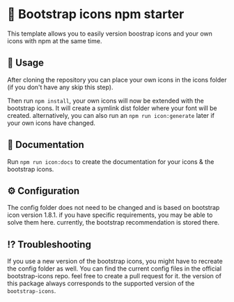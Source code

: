 # :dolphin: Bootstrap icons npm starter

This template allows you to easily version boostrap icons and your own icons with npm at the same time.

## :rocket: Usage

After cloning the repository you can place your own icons in the icons folder (if you don't have any skip this step). 

Then run `npm install`, your own icons will now be extended with the bootstrap icons. It will create a symlink dist folder where your font will be created. alternatively, you can also run an `npm run icon:generate` later if your own icons have changed.

## :scroll: Documentation

Run `npm run icon:docs` to create the documentation for your icons & the bootstrap icons.

## ⚙️ Configuration

The config folder does not need to be changed and is based on bootstrap icon version 1.8.1. if you have specific requirements, you may be able to solve them here. currently, the bootstrap recommendation is stored there.

## :interrobang: Troubleshooting

If you use a new version of the bootstrap icons, you might have to recreate the config folder as well. You can find the current config files in the official bootstrap-icons repo. feel free to create a pull request for it. the version of this package always corresponds to the supported version of the `bootstrap-icons`.

